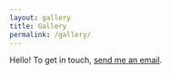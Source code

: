 ```yaml
---
layout: gallery
title: Gallery
permalink: /gallery/
---
```


Hello! To get in touch, [send me an email](mailto:{{site.email}}).
